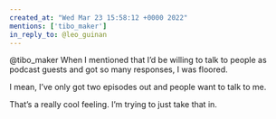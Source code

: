 ```yaml
---
created_at: "Wed Mar 23 15:58:12 +0000 2022"
mentions: ['tibo_maker']
in_reply_to: @leo_guinan
---
```


@tibo_maker When I mentioned that I’d be willing to talk to people as podcast guests and got so many responses, I was floored.

I mean, I’ve only got two episodes out and people want to talk to me.

That’s a really cool feeling. I’m trying to just take that in.